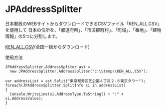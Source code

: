 # JPAddressSplitter
日本郵政のWEBサイトからダウンロードできるCSVファイル「KEN_ALL.CSV」を使用して
日本の住所を、「都道府県」、「市区郡町村」、「町域」、「番地」、「建物情報」の5つに分割します。

[KEN_ALL.CSV](https://www.post.japanpost.jp/zipcode/dl/kogaki-zip.html)(全国一括からダウンロード)

使用方法
```
JPAddressSplitter.AddressSpliter ast = 
  new JPAddressSplitter.AddressSpliter("c:\\temp\\KEN_ALL.CSV");

var addressList = ast.Split("東京都港区芝公園４丁目２-８東京タワー");
foreach(JPAddressSplitter.SplitInfo si in addressList)
{
  Console.WriteLine(si.AddressType.ToString() + ":" + si.AddressValue);
}
```

